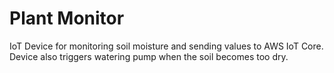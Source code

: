 # Plant Monitor

IoT Device for monitoring soil moisture and sending values to AWS IoT Core. Device also triggers watering pump when the soil becomes too dry.
